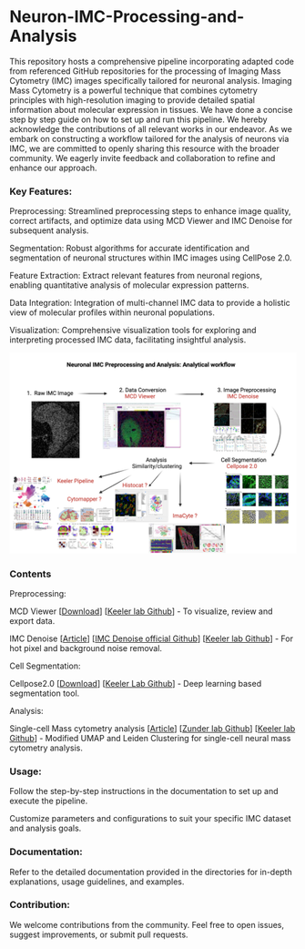 # Neuron-IMC-Processing-and-Analysis

This repository hosts a comprehensive pipeline incorporating adapted code from referenced GitHub repositories  for the processing of Imaging Mass Cytometry (IMC) images specifically tailored for neuronal analysis. Imaging Mass Cytometry is a powerful technique that combines cytometry principles with high-resolution imaging to provide detailed spatial information about molecular expression in tissues. We have done a concise step by step guide on how to set up and run this pipeline. We hereby acknowledge the contributions of all relevant works in our endeavor. As we embark on constructing a workflow tailored for the analysis of neurons via IMC, we are committed to openly sharing this resource with the broader community. We eagerly invite feedback and collaboration to refine and enhance our approach. 

### Key Features:

Preprocessing: Streamlined preprocessing steps to enhance image quality, correct artifacts, and optimize data using MCD Viewer and IMC Denoise for subsequent analysis.

Segmentation: Robust algorithms for accurate identification and segmentation of neuronal structures within IMC images using CellPose 2.0.

Feature Extraction: Extract relevant features from neuronal regions, enabling quantitative analysis of molecular expression patterns.

Data Integration: Integration of multi-channel IMC data to provide a holistic view of molecular profiles within neuronal populations.

Visualization: Comprehensive visualization tools for exploring and interpreting processed IMC data, facilitating insightful analysis.



![Workflow](https://github.com/KeelerLab/Neuron-IMC-Processing-and-Analysis/blob/92a082f9eaad2e1ecd7b2b0c06ba0691ba2d6435/WORKFLOW.png)

### Contents

Preprocessing:

   MCD Viewer [[Download](https://www.standardbio.com/products/software)]  [[Keeler lab Github](https://github.com/KeelerLab/Neuron-IMC-Processing-and-Analysis/blob/288c4f0afa9c82b1a5a9b698432c4678158c595d/Preprocessing/MCDViewer.md)] - To visualize, review and export data.
   
   IMC Denoise [[Article](https://www.nature.com/articles/s41467-023-37123-6)] [[IMC Denoise official Github](https://github.com/PENGLU-WashU/IMC_Denoise)] [[Keeler lab Github](https://github.com/KeelerLab/Neuron-IMC-Processing-and-Analysis/tree/288c4f0afa9c82b1a5a9b698432c4678158c595d/Preprocessing/IMC_DENOISE)] - For hot pixel and background noise removal.

Cell Segmentation:

  Cellpose2.0 [[Download](https://cellpose.readthedocs.io/en/latest/installation.html)] [[Keeler Lab Github](https://github.com/KeelerLab/Neuron-IMC-Processing-and-Analysis/blob/288c4f0afa9c82b1a5a9b698432c4678158c595d/Cell%20segmentation/Cellpose2.0.md)] - Deep learning based segmentation tool.

Analysis:

  Single-cell Mass cytometry analysis [[Article](https://www.nature.com/articles/s41593-022-01181-8)] [[Zunder lab Github](https://github.com/zunderlab/Keeler-et-al.-DRG-Development-Manuscript)] [[Keeler lab Github]()]  - Modified UMAP and Leiden Clustering for single-cell neural mass cytometry analysis.

### Usage:

Follow the step-by-step instructions in the documentation to set up and execute the pipeline.

Customize parameters and configurations to suit your specific IMC dataset and analysis goals.

### Documentation:

Refer to the detailed documentation provided in the directories for in-depth explanations, usage guidelines, and examples.

### Contribution:

We welcome contributions from the community. Feel free to open issues, suggest improvements, or submit pull requests.


